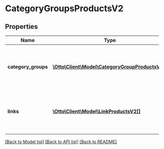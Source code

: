 # CategoryGroupsProductsV2

## Properties
Name | Type | Description | Notes
------------ | ------------- | ------------- | -------------
**category_groups** | [**\Otto\Client\Model\CategoryGroupProductsV2[]**](CategoryGroupProductsV2.md) | a list of the category groups defined on the OTTO market place. | [optional] 
**links** | [**\Otto\Client\Model\LinkProductsV2[]**](LinkProductsV2.md) | a list of links that can be used for pagination (among others). | [optional] 

[[Back to Model list]](../../README.md#documentation-for-models) [[Back to API list]](../../README.md#documentation-for-api-endpoints) [[Back to README]](../../README.md)

